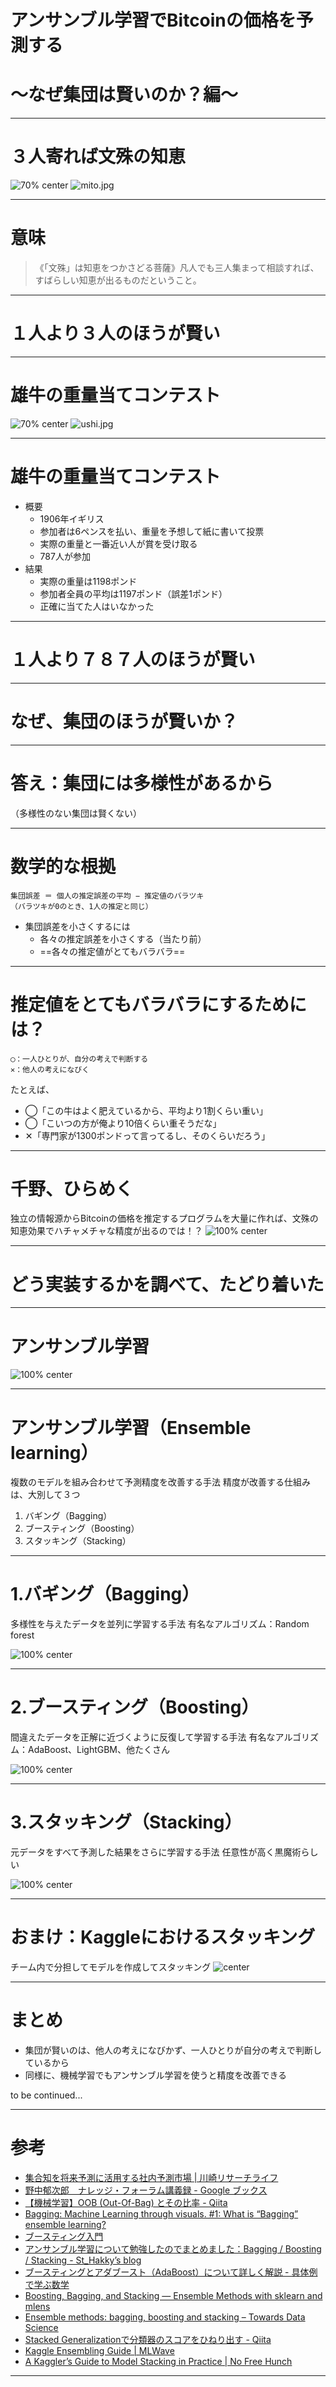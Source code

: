 <!-- page_number: true -->

# アンサンブル学習でBitcoinの価格を予測する
# 〜なぜ集団は賢いのか？編〜

---

# ３人寄れば文殊の知恵

![70% center](img/mito.jpg)
![mito.jpg](/attachment/5cecf501be82ab00593289dc)

---

# 意味
>《「文殊」は知恵をつかさどる菩薩》凡人でも三人集まって相談すれば、すばらしい知恵が出るものだということ。

---

# １人より３人のほうが賢い

---

# 雄牛の重量当てコンテスト

![70% center](img/ushi.jpg)
![ushi.jpg](/attachment/5cecf50ebe82ab00593289df)

---

# 雄牛の重量当てコンテスト

- 概要
  - 1906年イギリス
  - 参加者は6ペンスを払い、重量を予想して紙に書いて投票
  - 実際の重量と一番近い人が賞を受け取る
  - 787人が参加
- 結果
  - 実際の重量は1198ポンド
  - 参加者全員の平均は1197ポンド（誤差1ポンド）
  - 正確に当てた人はいなかった

---

# １人より７８７人のほうが賢い

---

# なぜ、集団のほうが賢いか？

---

# 答え：集団には多様性があるから

（多様性のない集団は賢くない）

---

# 数学的な根拠

```
集団誤差 ＝ 個人の推定誤差の平均 − 推定値のバラツキ
（バラツキが0のとき、1人の推定と同じ）
```
- 集団誤差を小さくするには
  - 各々の推定誤差を小さくする（当たり前）
  - ==各々の推定値がとてもバラバラ==

---

# 推定値をとてもバラバラにするためには？

```
◯：一人ひとりが、自分の考えで判断する
✕：他人の考えになびく
```

たとえば、

- ◯「この牛はよく肥えているから、平均より1割くらい重い」
- ◯「こいつの方が俺より10倍くらい重そうだな」
- ✕「専門家が1300ポンドって言ってるし、そのくらいだろう」

---

# 千野、ひらめく

独立の情報源からBitcoinの価格を推定するプログラムを大量に作れば、文殊の知恵効果でハチャメチャな精度が出るのでは！？
![100% center](img/idea.png)

---

# どう実装するかを調べて、たどり着いた

---

# アンサンブル学習

![100% center](img/ensemble.jpg)

---

# アンサンブル学習（Ensemble learning）

複数のモデルを組み合わせて予測精度を改善する手法
精度が改善する仕組みは、大別して３つ

1. バギング（Bagging）
2. ブースティング（Boosting）
3. スタッキング（Stacking）

---

# 1.バギング（Bagging）

多様性を与えたデータを並列に学習する手法
有名なアルゴリズム：Random forest

![100% center](img/bagging.png)

---

# 2.ブースティング（Boosting）

間違えたデータを正解に近づくように反復して学習する手法
有名なアルゴリズム：AdaBoost、LightGBM、他たくさん

![100% center](img/boosting.png)


---

# 3.スタッキング（Stacking）
元データをすべて予測した結果をさらに学習する手法
任意性が高く黒魔術らしい

![100% center](img/stacking.png)

---

# おまけ：Kaggleにおけるスタッキング
チーム内で分担してモデルを作成してスタッキング
![center](img/2.png)

---

# まとめ
- 集団が賢いのは、他人の考えになびかず、一人ひとりが自分の考えで判断しているから
- 同様に、機械学習でもアンサンブル学習を使うと精度を改善できる

to be continued...

---

# 参考
- [集合知を将来予測に活用する社内予測市場 | 川崎リサーチライフ](https://kawasaki-research.net/?p=1428)
- [野中郁次郎　ナレッジ・フォーラム講義録 - Google ブックス](https://books.google.co.jp/books?id=amdgDwAAQBAJ&pg=PT101&lpg=PT101&dq=%E9%9B%86%E5%9B%A3%E8%AA%A4%E5%B7%AE+%E5%B9%B3%E5%9D%87%E5%80%8B%E4%BA%BA%E8%AA%A4%E5%B7%AE%E3%80%80%E9%9B%84%E7%89%9B&source=bl&ots=WJd_YJdNMa&sig=ACfU3U3l4fznI7dQhTUBns1L3hbxgp7meQ&hl=ja&sa=X&ved=2ahUKEwj_z7eu_b3iAhVPG6YKHelnCdwQ6AEwAHoECAkQAQ#v=onepage&q=%E9%9B%86%E5%9B%A3%E8%AA%A4%E5%B7%AE%20%E5%B9%B3%E5%9D%87%E5%80%8B%E4%BA%BA%E8%AA%A4%E5%B7%AE%E3%80%80%E9%9B%84%E7%89%9B&f=false)
- [【機械学習】OOB (Out-Of-Bag) とその比率 - Qiita](https://qiita.com/kenmatsu4/items/1152d6e5634921d9246e)
- [Bagging: Machine Learning through visuals. #1: What is “Bagging” ensemble learning?](https://medium.com/machine-learning-through-visuals/machine-learning-through-visuals-part-1-what-is-bagging-ensemble-learning-432059568cc8)
- [ブースティング入門](https://www.slideshare.net/Retrieva_jp/ss-80724064)
- [アンサンブル学習について勉強したのでまとめました：Bagging / Boosting / Stacking - St_Hakky’s blog](https://www.st-hakky-blog.com/entry/2017/07/28/214518)
- [ブースティングとアダブースト（AdaBoost）について詳しく解説 - 具体例で学ぶ数学](https://mathwords.net/adaboost)
- [Boosting, Bagging, and Stacking — Ensemble Methods with sklearn and mlens](https://medium.com/@rrfd/boosting-bagging-and-stacking-ensemble-methods-with-sklearn-and-mlens-a455c0c982de)
- [Ensemble methods: bagging, boosting and stacking – Towards Data Science](https://towardsdatascience.com/ensemble-methods-bagging-boosting-and-stacking-c9214a10a205)
- [Stacked Generalizationで分類器のスコアをひねり出す - Qiita](https://qiita.com/sergeant-wizard/items/d1509f71943b429929cf)
- [Kaggle Ensembling Guide | MLWave](https://mlwave.com/kaggle-ensembling-guide/)
- [A Kaggler’s Guide to Model Stacking in Practice | No Free Hunch](http://blog.kaggle.com/2016/12/27/a-kagglers-guide-to-model-stacking-in-practice/)

---
